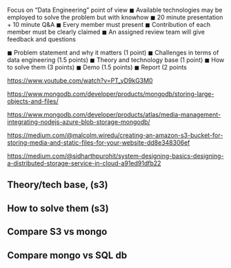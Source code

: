 Focus on “Data Engineering” point of view
 ◼ Available technologies may be employed to
solve the problem but with knowhow
 ◼ 20 minute presentation + 10 minute Q&A
 ◼ Every member must present
 ◼ Contribution of each member must be clearly
claimed
 ◼ An assigned review team will give feedback
and questions

◼ Problem statement and why it matters (1 point)
 ◼ Challenges in terms of data engineering (1.5
points)
 ◼ Theory and technology base (1 point)
 ◼ How to solve them (3 points)
 ◼ Demo (1.5 points)
 ◼ Report (2 points

https://www.youtube.com/watch?v=PT_yD9kG3M0

https://www.mongodb.com/developer/products/mongodb/storing-large-objects-and-files/

https://www.mongodb.com/developer/products/atlas/media-management-integrating-nodejs-azure-blob-storage-mongodb/

https://medium.com/@malcolm.wiredu/creating-an-amazon-s3-bucket-for-storing-media-and-static-files-for-your-website-dd8e348306ef

https://medium.com/@sidharthpurohit/system-designing-basics-designing-a-distributed-storage-service-in-cloud-a91ed91dfb22

## Theory/tech base, (s3)

## How to solve them (s3)

## Compare S3 vs mongo

## Compare mongo vs SQL db
